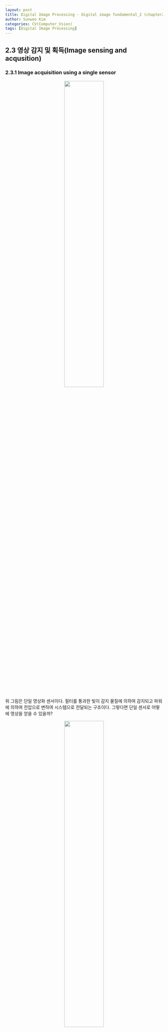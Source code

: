 ```yaml
---
layout: post
title: Digital Image Processing - Digital image fundamental_2 (chapter2), (Rafael C. Gonzales)
author: Sunwoo Kim
categories: CV(Computer_Vsion)
tags: [Digital Image Processing]
---
```


## 2.3 영상 감지 및 획득(Image sensing and acqusition)

### 2.3.1 Image acquisition using a single sensor
<center><img src="/public/img/Digital Image Processing-Chapter2/img09.png" width="50%"></center>

위 그림은 단일 영상화 센서이다. 필터를 통과한 빛이 감지 물질에 의하여 감지되고 파워에 의하여 전압으로 변하여 시스템으로 전달되는 
구조이다. 그렇다면 단일 센서로 어떻에 영상을 얻을 수 있을까?

<center><img src="/public/img/Digital Image Processing-Chapter2/img10.png" width="50%"></center>

바로 위 그림과 같이 단일 센서롤 x축으로 움직이면서, 필름이 있는 통을 회전시키면, 필름의 xy평면의 모든 곳에 기록을 남길 수 가 있게 
된다. 하지만 이러한 방법은 시간이 오래걸린다, 또한 내 생각으로는, 단일 센서로 인지하기 때문에, 전체적인 이미지를 기록하기 위해서 
모든 영역을 센서 하나가 스캔해야 하므로, 이미지의 픽셀끼리 관측된 시간 차가 있어서 화질도 그렇게 좋지 않을 것 같다.

### 2.3.2 Image acquisition using sensor strips
<center><img src="/public/img/Digital Image Processing-Chapter2/img11.png" width="50%"></center>

센서 띠를 이용해 영상을 얻는 예시가 위 그림에 나와있다. 먼저 왼쪽위의 그림을 보자. 왼쪽 위의 그림에 가운데 길다란 판자 같은게 
보이는가? 그것은 바로 단일 센서를 일 자로 여러개를 모아놓은 것이다. 만약에 이러한 센서가 상공을 날고있는 비행기의 밑에 붙어있는 
모습을 상상해보자. 그렇다면, 비행기가 다니면서 그 일대의 영역을 스캔하는 것이 가능할 것이다.

오른쪽 그림을 보면 무엇이 떠오르는가? 바로 MRI 또는 X선 장치가 떠오를 것이다. 오른쪽 그림에서 가장 큰 원통 반지 모양의 물체가 바로 
센서이다. 이 센서는 물체가 들어오면 물체의 한 단면을 촬열할 수 있을 것이다. 만약에 MRI라고 생각해보자. 반지 모양의 센서는 계속 센싱을 
하고있고, 사람이 머리부터 차례대로 안쪽으로 들어간다. 그러면 순간순간, MRi는 사람의 한 단면 단면을 촬영한다. 이 후 촬영이 끝나면, 컴퓨터
안의 소프트웨어를 통하여, 단면을 모두 모아 3D로 결과를 변환하여 사람에게 보여주게 된다.

### 2.3.3 Image acquisition using sensor arrays
<center><img src="/public/img/Digital Image Processing-Chapter2/img12.png" width="30%"></center>

위 그림은 센서 배열이다. 일반적으로 우리가 상상했던 센서의 모습이 아닐까 싶다. 이 센서는 어디에 쓰일까? 가장 바로 생각나는 예시는 
디지털 카메라이다. 사진을 찍었을때 바로 그 시간 그 장면의 모습이 한 장면으로 센싱될 수 있다. 앞서 봤던 센서들 처럼 불필요한 이동 없이 
한 장면을 센싱할 수 있다.

### 2.3.4 A simple image formation model
<center><img src="/public/img/Digital Image Processing-Chapter2/img13.png" width="60%"></center>
위 그림은 영상 형성 괴정이다. 광원에서 빛이 쏘아지면, 어떤 사물에 빛이 반사된다. 그렇게 되면, 광원의 빛과, 사물에 반사된 빛이 
센서에 인식되고 결과적으로 영상이 형성되게 된다. 그렇다면 센싱되는 밝기값들은 어떻게 계산될까? 바로 아래와 같이 계산된다.

<center><img src="/public/img/Digital Image Processing-Chapter2/img14.png" width="50%"></center>

r(x,y)가 0인 경우는 완전 흡수, 1인 경우는 완전 반사를 의미한다. 즉 일반적인 사물에 대해서 r(x,y)는 **반사율**을 의미한다.

그런데 X-ray같은 경우에서는, 투과된 빛의 에너지양을 측정하므로 r(x,y)는 이때 **투과도**를 의미한다.

## 2.4 Image sampling and quantization

### 2.4.1 Basic concepts in sampling and quantization
샘플링이란 **좌표 값**을 디지털화 하는것, 양자화란 **진폭 값**들을 디지털화 하는 것을 의미한다.


<center><img src="/public/img/Digital Image Processing-Chapter2/img15.png" width="70%"></center>

위 그림을 보면 이미지를 샘플링하고 양자화 시키는 과정을 볼 수 있다.

먼저 그림a 는 연속적인 이미지, 그림b는 그림a에서 선분 AB에 존재하는 그림a의 연속적인 진폭값을 나타낸 것이다. 그림c 에서는 어떤 
기준으로 샘플링과 양자화를 할 지 보여주고 있다. 그림d는 샘플링과 양자화를 완료한 모습이다. 그림을 보면 쉽게 알 수 있듯이, 샘플링은 
해당 좌표에서만 진폭값을 측정하겠다는 것이다. 양자화는 어떤 구간 안에 있는 진폭값들을 모두 하나의 진폭값으로 여기겠다는 것이다.

### 2.4.2 Representing digital images

<center><img src="/public/img/Digital Image Processing-Chapter2/img16.png" width="50%"></center>

위 그림처럼 영상은 컴퓨터에서 2차원 평면으로 기록될 수 있다. 이러한 실수평면을 공간 도메인(Spatial domain)이라 하며, 
xy좌표들을 공간좌표(spatial variables or spatial coordinates)라고 한다. **위 그림에서 컴퓨터에서 공간도메인의 원점이 왼쪽**
**상단에 위치하고, xy축이 왼쪽, 상단에 위치한다는 것을 알고 있어야한다.** 위 사실을 알았다면 좌표표시가 다음과 같이 된다는 것을 
바로 이해할 수 있을 것이다. (또한, 거의 대부분 픽셀값이 정수로 표현된다는 것을 알아두자.)

<center><img src="/public/img/Digital Image Processing-Chapter2/img17.png" width="50%"></center>

<center><img src="/public/img/Digital Image Processing-Chapter2/img18.png" width="60%"></center>
위 그림은 영상표현을 하기위한 비트수를 나타내는 그림이다.

### 2.4.3 Spatial and Intensity resolution
우리가 흔히 말하는 해상도는 무엇을 의미할까? 흔히 DPI(Dots Per Inch)의 단위로 쓰인다. 여기서 dots는 pixels을 의미하는데, 즉, 인치당 
얼마나 많은 픽셀이 존재하는가를 의미한다. 인치당 픽셀이 많이 존재할 수록 해상도가 높아서 영상이 더욱 말끔하게 보이게 된다. 이해가 안된 
다면 다음 예시를 생각해보자. 어렸을 적 미술시간에, 점묘화 라는것을 본적이 있을 것이다. 이는 수많은 점을 콕콕콕 찍어서 그린 그림이다. 
이 그림을 보면, 점이 적을 때는 어떤 물체인지 구별이 잘 안가지만, 점이 많아질 수록 어떤 물체인지 구별이 되기 시작하며, 더욱 선명하게 보이기 
시작한다. 컴퓨터의 영상도 이 원리와 같다.

<center><img src="/public/img/Digital Image Processing-Chapter2/img20.png" width="60%"></center>
위 그림을 보고 어떤 이미지가 해상도가 높고 어떤 이미지가 해상도가 낮은지 생각해보자.

또한, 그레이 레벨 이미지에서, 비트수는 얼마나 명암을 자세하게 표현할 것인지를 나타낸다. 비트수가 커질수록 검정색과 흰색 사이를 아주 
정밀하게 나타내며, 비트수가 1비트라면, 오직 검정색과 흰색만을 표시할 수 있게된다. 만약 1비트로 영상을 표현하게 된다면, 그레이 레벨 
구간이 [0, 255]일 때, [0, 127]=검정, [128, 255]=흰색 으로 표시될 것이다. 다음 그림은 그레이 레벨을 표현하는 비트수를 차례차례 낮췄을 
때 나타난 그림들이다.
<center><img src="/public/img/Digital Image Processing-Chapter2/img19.png" width="60%"></center>



